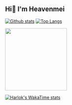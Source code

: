 ## Hi👋 I'm Heavenmei

[![Github stats](https://github-readme-stats.vercel.app/api?username=heavenmei&show_icons=true&include_all_commits=true&theme=material-palenight)](https://github.com/heavenmei/github-readme-stats)
[![Top Langs](https://github-readme-stats.vercel.app/api/top-langs/?username=heavenmei&layout=compact)](https://github.com/heavenmei/github-readme-stats)

<a href="[https://github.com/anuraghazra/github-readme-stats](https://github.com/heavenmei/github-readme-stats)">
  <img height=200 align="center" src="[https://github-readme-stats.vercel.app/api?username=anuraghazra](https://github-readme-stats.vercel.app/api?username=heavenmei&show_icons=true&include_all_commits=true&theme=material-palenight)" />
</a>

[![Harlok's WakaTime stats](https://github-readme-stats.vercel.app/api/wakatime?username=heavenmei)](https://github.com/anuraghazra/github-readme-stats)

<!--START_SECTION:waka-->
<!--END_SECTION:waka-->


<!--
**heavenmei/heavenmei** is a ✨ _special_ ✨ repository because its `README.md` (this file) appears on your GitHub profile.

Here are some ideas to get you started:

- 🔭 I’m currently working on ...
- 🌱 I’m currently learning ...
- 👯 I’m looking to collaborate on ...
- 🤔 I’m looking for help with ...
- 💬 Ask me about ...
- 📫 How to reach me: ...
- 😄 Pronouns: ...
- ⚡ Fun fact: ...
-->


